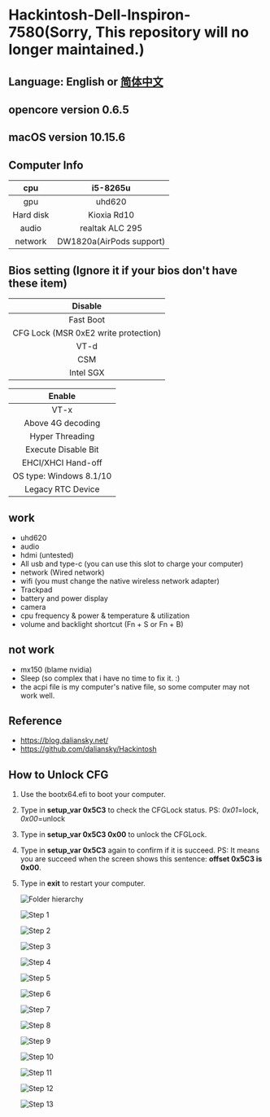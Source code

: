# Hackintosh-Dell-Inspiron-7580(Sorry, This repository will no longer maintained.)

## Language: English or [简体中文](README.md)

## opencore version 0.6.5

## macOS version 10.15.6

## Computer Info

|    cpu    |         i5-8265u         |
| :-------: | :----------------------: |
|    gpu    |          uhd620          |
| Hard disk |       Kioxia Rd10        |
|   audio   |     realtak ALC 295      |
|  network  | DW1820a(AirPods support) |

## Bios setting (Ignore it if your bios don't have these item)

|               Disable                |
| :----------------------------------: |
|              Fast Boot               |
| CFG Lock (MSR 0xE2 write protection) |
|                 VT-d                 |
|                 CSM                  |
|              Intel SGX               |

|         Enable          |
| :---------------------: |
|          VT-x           |
|    Above 4G decoding    |
|     Hyper Threading     |
|   Execute Disable Bit   |
|   EHCI/XHCI Hand-off    |
| OS type: Windows 8.1/10 |
|    Legacy RTC Device    |

## work

* uhd620
* audio
* hdmi (untested)
* All usb and type-c (you can use this slot to charge your computer)
* network (Wired network)
* wifi (you must change the native wireless network adapter)
* Trackpad
* battery and power display
* camera
* cpu frequency & power & temperature & utilization
* volume and backlight shortcut (Fn + S or Fn + B)

## not work
* mx150 (blame nvidia)
* Sleep (so complex that i have no time to fix it. :) 
* the acpi file is my computer's native file, so some computer may not work well. 

## Reference
* https://blog.daliansky.net/
* https://github.com/daliansky/Hackintosh

## How to Unlock CFG

1. Use the bootx64.efi to boot your computer.

2. Type in **setup_var 0x5C3** to check the CFGLock status.   PS:  *0x01*=lock, *0x00*=unlock

3. Type in **setup_var 0x5C3 0x00** to unlock the CFGLock.

4. Type in **setup_var 0x5C3** again to confirm if it is succeed.  PS: It means you are succeed when the screen shows this sentence:  **offset 0x5C3 is 0x00**.

5. Type in **exit** to restart your computer. 

   ![Folder hierarchy](https://github.com/ppjjhh/Hackintosh-Dell-Inspiron-7580/blob/master/image/ScreenShot.jpeg)

   ![Step 1](https://github.com/ppjjhh/Hackintosh-Dell-Inspiron-7580/blob/master/image/1.jpeg)

   ![Step 2](https://github.com/ppjjhh/Hackintosh-Dell-Inspiron-7580/blob/master/image/2.jpeg)

   ![Step 3](https://github.com/ppjjhh/Hackintosh-Dell-Inspiron-7580/blob/master/image/3.jpeg)

   ![Step 4](https://github.com/ppjjhh/Hackintosh-Dell-Inspiron-7580/blob/master/image/4.jpeg)

   ![Step 5](https://github.com/ppjjhh/Hackintosh-Dell-Inspiron-7580/blob/master/image/5.jpeg)

   ![Step 6](https://github.com/ppjjhh/Hackintosh-Dell-Inspiron-7580/blob/master/image/6.jpeg)

   ![Step 7](https://github.com/ppjjhh/Hackintosh-Dell-Inspiron-7580/blob/master/image/7.jpeg)

   ![Step 8](https://github.com/ppjjhh/Hackintosh-Dell-Inspiron-7580/blob/master/image/8.jpeg)

   ![Step 9](https://github.com/ppjjhh/Hackintosh-Dell-Inspiron-7580/blob/master/image/9.jpeg)

   ![Step 10](https://github.com/ppjjhh/Hackintosh-Dell-Inspiron-7580/blob/master/image/10.jpeg)

   ![Step 11](https://github.com/ppjjhh/Hackintosh-Dell-Inspiron-7580/blob/master/image/11.jpeg)

   ![Step 12](https://github.com/ppjjhh/Hackintosh-Dell-Inspiron-7580/blob/master/image/12.jpeg)

   ![Step 13](https://github.com/ppjjhh/Hackintosh-Dell-Inspiron-7580/blob/master/image/13.jpeg)
   
   
